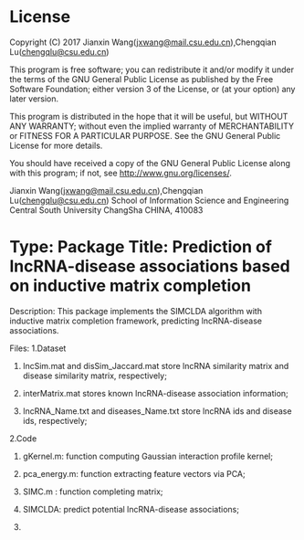 License
=========
Copyright (C) 2017 Jianxin Wang(jxwang@mail.csu.edu.cn),Chengqian Lu(chengqlu@csu.edu.cn)

This program is free software; you can redistribute it and/or
modify it under the terms of the GNU General Public License
as published by the Free Software Foundation; either version 3
of the License, or (at your option) any later version.

This program is distributed in the hope that it will be useful,
but WITHOUT ANY WARRANTY; without even the implied warranty of
MERCHANTABILITY or FITNESS FOR A PARTICULAR PURPOSE.  See the
GNU General Public License for more details.

You should have received a copy of the GNU General Public License
along with this program; if not, see <http://www.gnu.org/licenses/>.

Jianxin Wang(jxwang@mail.csu.edu.cn),Chengqian Lu(chengqlu@csu.edu.cn)
School of Information Science and Engineering
Central South University
ChangSha
CHINA, 410083

Type: Package
Title: Prediction of lncRNA-disease associations based on inductive matrix completion
=================
Description: This package implements the SIMCLDA algorithm with inductive matrix completion framework, predicting lncRNA-disease 
associations.

Files:
1.Dataset

1) lncSim.mat and disSim_Jaccard.mat store lncRNA similarity matrix and disease similarity matrix, respectively;

2) interMatrix.mat stores known lncRNA-disease association information;

3) lncRNA_Name.txt and diseases_Name.txt store lncRNA ids and disease ids, respectively;

2.Code
1) gKernel.m: function computing Gaussian interaction profile kernel;

2) pca_energy.m: function extracting feature vectors via PCA;

3) SIMC.m : function completing matrix;

4) SIMCLDA: predict potential lncRNA-disease associations; 

3.